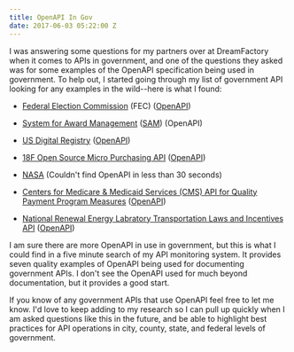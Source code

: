 ```yaml
---
title: OpenAPI In Gov
date: 2017-06-03 05:22:00 Z
---
```


I was answering some questions for my partners over at DreamFactory when it comes to APIs in government, and one of the questions they asked was for some examples of the OpenAPI specification being used in government. To help out, I started going through  my list of government API looking for any examples in the wild--here is what I found:

* [Federal Election Commission](https://api.open.fec.gov/developers/) (FEC) ([OpenAPI](https://api.open.fec.gov/swagger/))

* [System for Award Management](http://gsa.github.io/sam_api/sam/console/) ([SAM](http://gsa.github.io/sam_api/static/api_docs/api_docs.json)) (OpenAPI)

* [US Digital Registry](https://usdigitalregistry.digitalgov.gov/) ([OpenAPI](https://api.gsa.gov/systems/digital-registry/v1/swagger_docs/api-docs.json))

* [18F Open Source Micro Purchasing API](https://micropurchase.18f.gov/api) ([OpenAPI](https://micropurchase.18f.gov/api/v0/swagger.json))

* [NASA](https://api.nasa.gov/api.html#NeoWS) (Couldn't find OpenAPI in less than 30 seconds)

* [Centers for Medicare & Medicaid Services (CMS) API for Quality Payment Program Measures](https://qpp.cms.gov/api/) ([OpenAPI](https://qpp.cms.gov/api/api-docs.json))

* [National Renewal Energy Labratory Transportation Laws and Incentives API](https://developer.nrel.gov/docs/transportation/transportation-incentives-laws-v1/) ([OpenAPI](https://developer.nrel.gov/docs/transportation/transportation-incentives-laws-v1/api-docs.json))

I am sure there are more OpenAPI in use in government, but this is what I could find in a five minute search of my API monitoring system. It provides seven quality examples of OpenAPI being used for documenting government APIs. I don't see the OpenAPI used for much beyond documentation, but it provides a good start.

If you know of any government APIs that use OpenAPI feel free to let me know. I'd love to keep adding to my research so I can pull up quickly when I am asked questions like this in the future, and be able to highlight best practices for API operations in city, county, state, and federal levels of government.